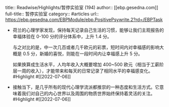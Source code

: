 title:: Readwise/Highlights/暂停实验室 (194)
author:: [[ebp.gesedna.com]]
full-title:: 暂停实验室
category:: #articles
url:: https://ebp.gesedna.com/EBPModule/ebp.PositivePsywrite.2?rd=/EBPTask

- 荷兰的心理学家发现，保持每天记录自己生活的习惯，能够让我们主观报告的幸福体验在 0-100 分的评分体系中，上升 1.4 分。
  
  
  
  与之对比的是，中一次几百或者几千欧元的彩票，短时间内对幸福感的影响大概是 0.5 分，新婚的喜悦，则能在一段时间内让幸福感上升 5 分。
  
  
  
  如果换算成生活水平，人均年收入大概要增加 400~500 欧元（相当于工薪阶层一周的收入），才能带来和每天的日常记录了相同水平的幸福感变化。 #Highlight #[[2022-07-06]]
- 接触当下，是几乎所有的现代心理学流派都推崇的一种态度和生活方式。它意味着我们对自己的内心世界以及周围的物质世界始终保持着灵活的关注。 #Highlight #[[2022-07-06]]